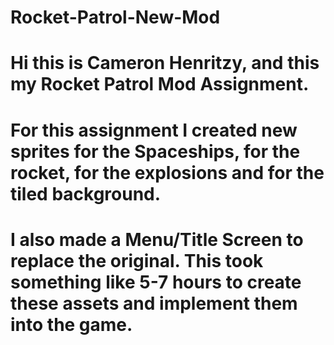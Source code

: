 # Rocket-Patrol-New-Mod
# Hi this is Cameron Henritzy, and this my Rocket Patrol Mod Assignment.
# For this assignment I created new sprites for the Spaceships, for the rocket, for the explosions and for the tiled background.
# I also made a Menu/Title Screen to replace the original. This took something like 5-7 hours to create these assets and implement them into the game.